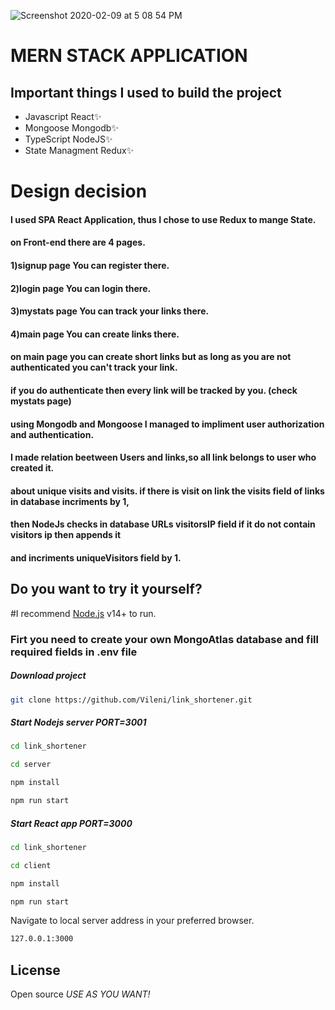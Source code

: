 ![Screenshot 2020-02-09 at 5 08 54 PM](https://res.cloudinary.com/vileni/image/upload/v1625945360/LinkShortener_wlf61h.png)


# MERN STACK APPLICATION

## Important things I used to build the project
- Javascript React✨
- Mongoose Mongodb✨
- TypeScript NodeJS✨
- State Managment Redux✨


#  Design decision
  #### I used SPA React Application, thus I chose to use Redux to mange State.
  #### on Front-end there are 4 pages.
  #### 1)signup page You can register there.
  #### 2)login page You can login there.
  #### 3)mystats page You can track your links there.
  #### 4)main page You can create links there.
  
  #### on main page you can create short links but as long as you are not authenticated you can't track your link.
  #### if you do authenticate then every link will be tracked by you. (check mystats page)
  #### using Mongodb and Mongoose I managed to impliment user authorization and authentication.
  #### I made relation beetween Users and links,so all link belongs to user who created it.
  #### about unique visits and visits. if there is visit on link the visits field of links in database incriments by 1,
  #### then NodeJs checks in database URLs visitorsIP field if it do not contain visitors ip then appends it 
  #### and incriments uniqueVisitors field by 1.
  
  
  



## Do you want to try it yourself?

#I recommend [Node.js](https://nodejs.org/) v14+ to run.

### Firt you need to create your own MongoAtlas database and fill required fields in .env file


##### Download project
```sh
git clone https://github.com/Vileni/link_shortener.git
```
##### Start Nodejs server PORT=3001

```sh
cd link_shortener 
```
```sh
cd server 
```
```sh
npm install
```
```sh
npm run start
```
##### Start React app PORT=3000
```sh
cd link_shortener 
```
```sh
cd client 
```
```sh
npm install
```
```sh
npm run start
```
Navigate to local server address in
your preferred browser.

```sh
127.0.0.1:3000
```

## License
Open source 
*USE AS YOU WANT!*
